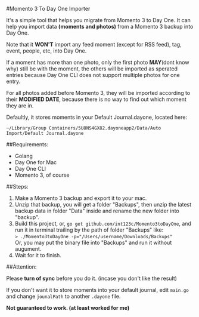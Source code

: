 #Momento 3 To Day One Importer

It's a simple tool that helps you migrate from Momento 3 to Day One. It can help you import data **(moments and photos)** from a Momento 3 backup into Day One.

Note that it **WON'T** import any feed moment (except for RSS feed), tag, event, people, etc, into Day One. 

If a moment has more than one photo, only the first photo **MAY**(dont know why) still be with the moment, the others will be imported as sperated entries because Day One CLI does not support multiple photos for one entry.

For all photos added before Momento 3, they will be imported according to their **MODIFIED DATE**, because there is no way to find out which moment they are in. 

Defaultly, it stores moments in your Default Journal.dayone, located here:

`~/Library/Group Containers/5U8NS4GX82.dayoneapp2/Data/Auto Import/Default Journal.dayone`

##Requirements:

- Golang
- Day One for Mac
- Day One CLI
- Momento 3, of course

##Steps:

1. Make a Momento 3 backup and export it to your mac.
2. Unzip that backup, you will get a folder "Backups", then unzip the latest backup data in folder "Data" inside and rename the new folder into "backup".
3. Build this project, or, `go get github.com/int123c/Momento3toDayOne`, and run it in terminal trailing by the path of folder "Backups" like: <br> `> ./Momento3toDayOne -p="/Users/username/Downloads/Backups"` <br> Or, you may put the binary file into "Backups" and run it without augument.
4. Wait for it to finish.

##Attention:

Please **turn of sync** before you do it. (incase you don't like the result)

If you don't want it to store moments into your default journal, edit `main.go` and change `jounalPath` to another `.dayone` file.


**Not guaranteed to work. (at least worked for me)**

